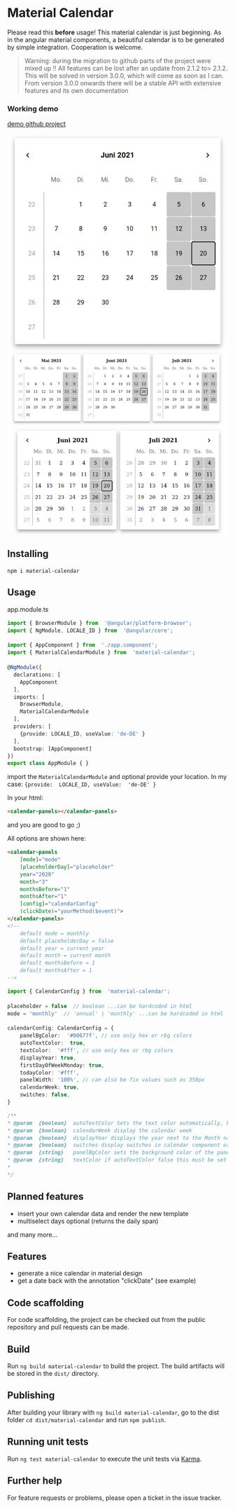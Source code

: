 # Material Calendar
Please read this **before** usage!
This material calendar is just beginning. As in the angular material components, a beautiful calendar is to be generated by simple integration. Cooperation is welcome.

> Warning: during the migration to github parts of the project were mixed up !!
All features can be lost after an update from 2.1.2 to> 2.1.2.
This will be solved in version 3.0.0, which will come as soon as I can.
From version 3.0.0 onwards there will be a stable API with extensive features and its own documentation

### Working demo
[demo github project](https://github.com/eksrvb/material-calendar-demo)

![material-calendar-single-month](https://github.com/eksrvb/material-calendar/raw/main/docs/material-calendar-single-month.png)
![material-calendar-three-months](https://github.com/eksrvb/material-calendar/raw/main/docs/material-calendar-three-months.png)
![material-calendar-two-months-with-placeholder](https://github.com/eksrvb/material-calendar/raw/main/docs/material-calendar-two-months-with-placeholder.png)

## Installing
`npm i material-calendar`

## Usage
app.module.ts
``` typescript
import { BrowserModule } from  '@angular/platform-browser';
import { NgModule, LOCALE_ID } from  '@angular/core';

import { AppComponent } from  './app.component';
import { MaterialCalendarModule } from  'material-calendar';

@NgModule({
  declarations: [
    AppComponent
  ],
  imports: [
    BrowserModule,
    MaterialCalendarModule
  ],
  providers: [
    {provide: LOCALE_ID, useValue: 'de-DE' }
  ],
  bootstrap: [AppComponent]
})
export class AppModule { }
```
import the  `MaterialCalendarModule` and optional provide your location.
In my case: `{provide:  LOCALE_ID, useValue:  'de-DE' }`

In your html:
``` html
<calendar-panels></calendar-panels>
```
and you are good to go ;)

All options are shown here:

``` html
<calendar-panels
	[mode]="mode"
	[placeholderDay]="placeholder"
	year="2020"
	month="3" 
	monthsBefore="1"
	monthsAfter="1"
	[config]="calendarConfig"
	(clickDate)="yourMethod($event)">
</calendar-panels>
<!--
	default mode = monthly
	default placeholderDay = false
	default year = current year
	default month = current month
	default monthsBefore = 1
	default monthsAfter = 1
-->
```
``` typescript
import { CalendarConfig } from  'material-calendar';

placeholder = false  // boolean ...can be hardcoded in html
mode = 'monthly'  // 'annual' | 'monthly' ...can be hardcoded in html

calendarConfig: CalendarConfig = {
	panelBgColor:  '#00677f', // use only hex or rbg colors
	autoTextColor:  true,
	textColor:  '#fff', // use only hex or rbg colors
	displayYear: true,
    firstDayOfWeekMonday: true,
    todayColor: '#fff',
    panelWidth: '100%', // can also be fix values such as 350px
    calendarWeek: true,
    switches: false,
}
```
``` javascript
/**
* @param  {boolean}  autoTextColor Sets the text color automatically, based on the backgroud colors
* @param  {boolean}  calendarWeek display the calendar week
* @param  {boolean}  displayYear displays the year next to the Month name
* @param  {boolean}  switches display switches in calendar component or not
* @param  {string}   panelBgColor sets the background color of the panel
* @param  {string}   textColor if autoTextColor false this must be set to a custom color
*
*/
```

## Planned features

- insert your own calendar data and render the new template
- multiselect days optional (returns the daily span)

and many more...

## Features

- generate a nice calendar in material design
- get a date back with the annotation "clickDate" (see example)

## Code scaffolding

For code scaffolding, the project can be checked out from the public repository and pull requests can be made.
  

## Build


Run `ng build material-calendar` to build the project. The build artifacts will be stored in the `dist/` directory.

## Publishing

After building your library with `ng build material-calendar`, go to the dist folder `cd dist/material-calendar` and run `npm publish`.

  

## Running unit tests

  

Run `ng test material-calendar` to execute the unit tests via [Karma](https://karma-runner.github.io).

  

## Further help
For feature requests or problems, please open a ticket in the issue tracker.
